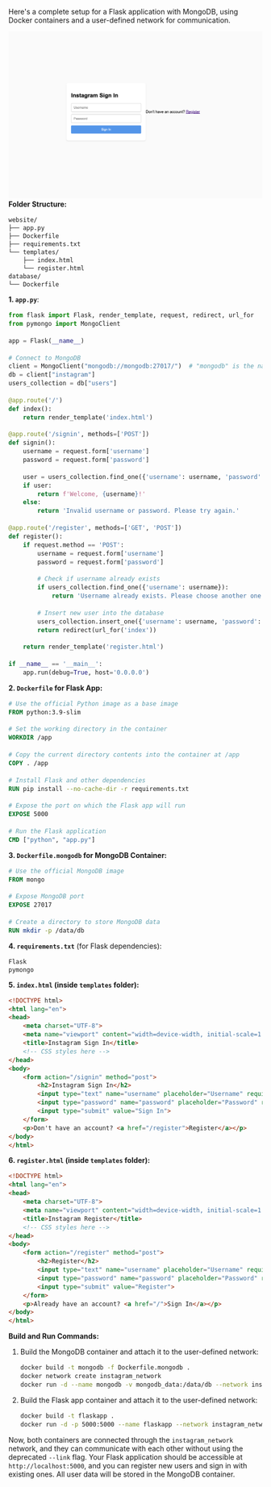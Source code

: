 Here's a complete setup for a Flask application with MongoDB, using Docker containers and a user-defined network for communication.

![alt text](image.png)
**Folder Structure:**
```
website/
├── app.py
├── Dockerfile
├── requirements.txt
└── templates/
    ├── index.html
    └── register.html
database/
└── Dockerfile

```

**1. `app.py`**:
```python
from flask import Flask, render_template, request, redirect, url_for
from pymongo import MongoClient

app = Flask(__name__)

# Connect to MongoDB
client = MongoClient("mongodb://mongodb:27017/")  # "mongodb" is the name of the MongoDB service in the Docker Compose file
db = client["instagram"]
users_collection = db["users"]

@app.route('/')
def index():
    return render_template('index.html')

@app.route('/signin', methods=['POST'])
def signin():
    username = request.form['username']
    password = request.form['password']
    
    user = users_collection.find_one({'username': username, 'password': password})
    if user:
        return f'Welcome, {username}!'
    else:
        return 'Invalid username or password. Please try again.'

@app.route('/register', methods=['GET', 'POST'])
def register():
    if request.method == 'POST':
        username = request.form['username']
        password = request.form['password']
        
        # Check if username already exists
        if users_collection.find_one({'username': username}):
            return 'Username already exists. Please choose another one.'
        
        # Insert new user into the database
        users_collection.insert_one({'username': username, 'password': password})
        return redirect(url_for('index'))
    
    return render_template('register.html')

if __name__ == '__main__':
    app.run(debug=True, host='0.0.0.0')
```

**2. `Dockerfile` for Flask App:**
```Dockerfile
# Use the official Python image as a base image
FROM python:3.9-slim

# Set the working directory in the container
WORKDIR /app

# Copy the current directory contents into the container at /app
COPY . /app

# Install Flask and other dependencies
RUN pip install --no-cache-dir -r requirements.txt

# Expose the port on which the Flask app will run
EXPOSE 5000

# Run the Flask application
CMD ["python", "app.py"]
```

**3. `Dockerfile.mongodb` for MongoDB Container:**
```Dockerfile
# Use the official MongoDB image
FROM mongo

# Expose MongoDB port
EXPOSE 27017

# Create a directory to store MongoDB data
RUN mkdir -p /data/db
```

**4. `requirements.txt`** (for Flask dependencies):
```
Flask
pymongo
```

**5. `index.html` (inside `templates` folder):**
```html
<!DOCTYPE html>
<html lang="en">
<head>
    <meta charset="UTF-8">
    <meta name="viewport" content="width=device-width, initial-scale=1.0">
    <title>Instagram Sign In</title>
    <!-- CSS styles here -->
</head>
<body>
    <form action="/signin" method="post">
        <h2>Instagram Sign In</h2>
        <input type="text" name="username" placeholder="Username" required>
        <input type="password" name="password" placeholder="Password" required>
        <input type="submit" value="Sign In">
    </form>
    <p>Don't have an account? <a href="/register">Register</a></p>
</body>
</html>
```

**6. `register.html` (inside `templates` folder):**
```html
<!DOCTYPE html>
<html lang="en">
<head>
    <meta charset="UTF-8">
    <meta name="viewport" content="width=device-width, initial-scale=1.0">
    <title>Instagram Register</title>
    <!-- CSS styles here -->
</head>
<body>
    <form action="/register" method="post">
        <h2>Register</h2>
        <input type="text" name="username" placeholder="Username" required>
        <input type="password" name="password" placeholder="Password" required>
        <input type="submit" value="Register">
    </form>
    <p>Already have an account? <a href="/">Sign In</a></p>
</body>
</html>
```

**Build and Run Commands:**
1. Build the MongoDB container and attach it to the user-defined network:
    ```bash
    docker build -t mongodb -f Dockerfile.mongodb .
    docker network create instagram_network
    docker run -d --name mongodb -v mongodb_data:/data/db --network instagram_network mongodb
    ```

2. Build the Flask app container and attach it to the user-defined network:
    ```bash
    docker build -t flaskapp .
    docker run -d -p 5000:5000 --name flaskapp --network instagram_network flaskapp
    ```

Now, both containers are connected through the `instagram_network` network, and they can communicate with each other without using the deprecated `--link` flag. Your Flask application should be accessible at `http://localhost:5000`, and you can register new users and sign in with existing ones. All user data will be stored in the MongoDB container.